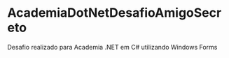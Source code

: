 # AcademiaDotNetDesafioAmigoSecreto
Desafio realizado para Academia .NET em C# utilizando Windows Forms
